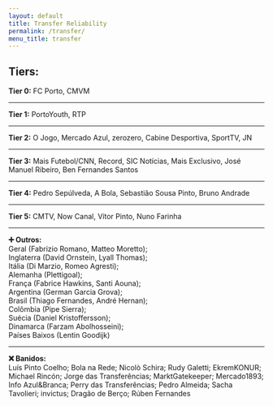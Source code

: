 ```yaml
---
layout: default
title: Transfer Reliability
permalink: /transfer/
menu_title: transfer
---
```



## Tiers:

**Tier 0:** FC Porto, CMVM

___

**Tier 1:** PortoYouth, RTP

___

**Tier 2:** O Jogo, Mercado Azul, zerozero, Cabine Desportiva, SportTV, JN

___

**Tier 3:** Mais Futebol/CNN, Record, SIC Notícias, Mais Exclusivo, José Manuel Ribeiro, Ben Fernandes Santos

___

**Tier 4:** Pedro Sepúlveda, A Bola, Sebastião Sousa Pinto, Bruno Andrade

___

**Tier 5:** CMTV, Now Canal, Vítor Pinto, Nuno Farinha

___

**➕ Outros:**  
Geral (Fabrizio Romano, Matteo Moretto);  
Inglaterra (David Ornstein, Lyall Thomas);  
Itália (Di Marzio, Romeo Agresti);  
Alemanha (Plettigoal);  
França (Fabrice Hawkins, Santi Aouna);  
Argentina (German Garcia Grova);  
Brasil (Thiago Fernandes, André Hernan);  
Colômbia (Pipe Sierra);  
Suécia (Daniel Kristoffersson);  
Dinamarca (Farzam Abolhosseini);  
Países Baixos (Lentin Goodijk)

___

**❌ Banidos:**  
Luís Pinto Coelho; Bola na Rede; Nicolò Schira; Rudy Galetti; EkremKONUR; Michael Rincón; Jorge das Transferências; MarktGatekeeper; Mercado1893; Info Azul&Branca; Perry das Transferências; Pedro Almeida; Sacha Tavolieri; invictus; Dragão de Berço; Rúben Fernandes


